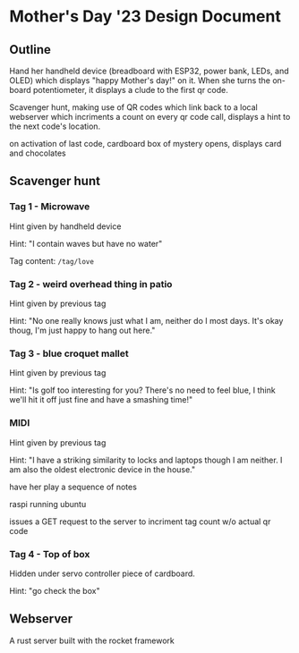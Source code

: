 # Mother's Day '23 Design Document

## Outline

Hand her handheld device (breadboard with ESP32, power bank, LEDs, and OLED) which displays "happy Mother's day!" on it. When she turns the on-board potentiometer, it displays a clude to the first qr code.

Scavenger hunt, making use of QR codes which link back to a local webserver which incriments a count on every qr code call, displays a hint to the next code's location.

on activation of last code, cardboard box of mystery opens, displays card and chocolates

## Scavenger hunt

### Tag 1 - Microwave

Hint given by handheld device

Hint: "I contain waves but have no water"

Tag content: `/tag/love`

### Tag 2 - weird overhead thing in patio

Hint given by previous tag

Hint: "No one really knows just what I am, neither do I most days. It's okay thoug, I'm just happy to hang out here."

### Tag 3 - blue croquet mallet

Hint given by previous tag

Hint: "Is golf too interesting for you? There's no need to feel blue, I think we'll hit it off just fine and have a smashing time!"

### MIDI

Hint given by previous tag

Hint: "I have a striking similarity to locks and laptops though I am neither. I am also the oldest electronic device in the house."

have her play a sequence of notes

raspi running ubuntu

issues a GET request to the server to incriment tag count w/o actual qr code

### Tag 4 - Top of box

Hidden under servo controller piece of cardboard.

Hint: "go check the box"


## Webserver

A rust server built with the rocket framework 
